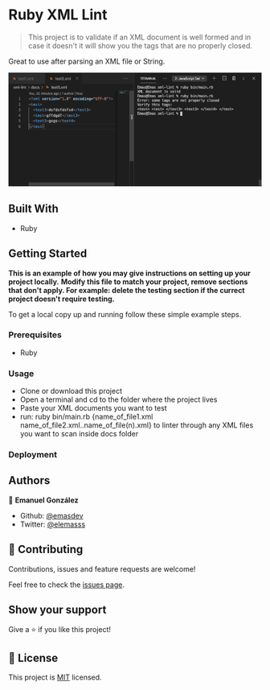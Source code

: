 # Ruby XML Lint

> This project is to validate if an XML document is well formed and in case it doesn't it will show you the tags that are no properly closed.

Great to use after parsing an XML file or String.

![Screenshot](screenshot.png)

## Built With

- Ruby

## Getting Started

**This is an example of how you may give instructions on setting up your project locally.**
**Modify this file to match your project, remove sections that don't apply. For example: delete the testing section if the currect project doesn't require testing.**

To get a local copy up and running follow these simple example steps.

### Prerequisites

- Ruby

### Usage

- Clone or download this project
- Open a terminal and cd to the folder where the project lives
- Paste your XML documents you want to test
- run: ruby bin/main.rb {name_of_file1.xml name_of_file2.xml..name_of_file(n).xml} to linter through any XML files you want to scan inside docs folder

### Deployment

## Authors

👤 **Emanuel González**

- Github: [@emasdev](https://github.com/emasdev)
- Twitter: [@elemasss](https://twitter.com/elemass)

## 🤝 Contributing

Contributions, issues and feature requests are welcome!

Feel free to check the [issues page](issues/).

## Show your support

Give a ⭐️ if you like this project!

## 📝 License

This project is [MIT](lic.url) licensed.
